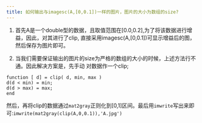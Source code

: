 ```yaml
---
title: 如何输出与imagesc(A,[0,0.1])一样的图片，图片的大小为数组的size?
---
```


1. 首先A是一个double型的数据，且取值范围在[0.0,0.2],为了将该数据进行增益，因此，对其进行了clip,
直接采用imagesc(A,[0,0.1])可显示增益后的图，然后保存为图片即可。

2. 当我们需要保证输出的图片的size为严格的数组的大小的时候，上述方法行不通。因此解决方案是，先手动
对数据作一个clip;
```
function [ d] = clip( d, min, max ) 
d(d < min) = min;
d(d > max) = max;
end
```

然后，再将clip的数据通过`mat2gray`正则化到[0,1]区间。最后用`imwrite`写出来即可:`imwrite(mat2gray(clip(A,0,0.1)),'A.jpg')`
